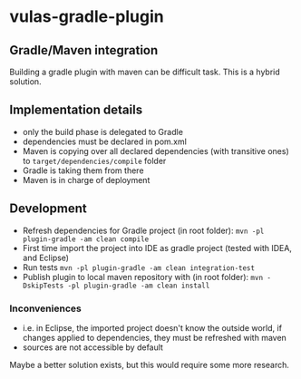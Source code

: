 # vulas-gradle-plugin

## Gradle/Maven integration

Building a gradle plugin with maven can be difficult task. This is a hybrid solution.

## Implementation details

- only the build phase is delegated to Gradle
- dependencies must be declared in pom.xml
- Maven is copying over all declared dependencies (with transitive ones) to ```target/dependencies/compile``` folder
- Gradle is taking them from there
- Maven is in charge of deployment

## Development

- Refresh dependencies for Gradle project (in root folder): ```mvn -pl plugin-gradle -am clean compile```
- First time import the project into IDE as gradle project (tested with IDEA, and Eclipse)
- Run tests ```mvn -pl plugin-gradle -am clean integration-test```
- Publish plugin to local maven repository with (in root folder): ```mvn -DskipTests -pl plugin-gradle -am clean install```

### Inconveniences

- i.e. in Eclipse, the imported project doesn't know the outside world, if changes applied to dependencies, they must be refreshed with maven
- sources are not accessible by default


Maybe a better solution exists, but this would require some more research.
